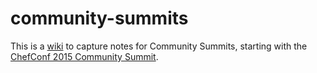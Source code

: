# community-summits

This is a [wiki](https://github.com/opscode/chef/community-summits/wiki)
to capture notes for Community Summits, starting with the [ChefConf 2015
Community Summit](https://github.com/chef/community-summits/wiki/ChefConf-2015-Community-Summit).
